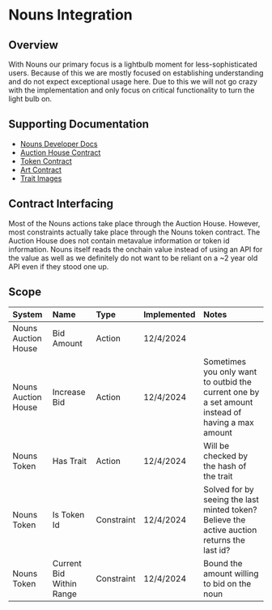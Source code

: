 # Nouns Integration

## Overview

With Nouns our primary focus is a lightbulb moment for less-sophisticated users. Because of this we are mostly focused on establishing understanding and do not expect exceptional usage here. Due to this we will not go crazy with the implementation and only focus on critical functionality to turn the light bulb on.

## Supporting Documentation

- [Nouns Developer Docs](https://docs.ens.domains/contracts)
- [Auction House Contract](https://etherscan.io/address/0x830BD73E4184ceF73443C15111a1DF14e495C706#writeContract)
- [Token Contract](https://etherscan.io/address/0x9C8fF314C9Bc7F6e59A9d9225Fb22946427eDC03#writeContract)
- [Art Contract](https://etherscan.io/address/0x33A9c445fb4FB21f2c030A6b2d3e2F12D017BFAC#readContract)
- [Trait Images](https://github.com/nounsDAO/nouns-monorepo/tree/master/packages/nouns-assets/images/v0)

## Contract Interfacing

Most of the Nouns actions take place through the Auction House. However, most constraints actually take place through the Nouns token contract. The Auction House does not contain metavalue information or token id information. Nouns itself reads the onchain value instead of using an API for the value as well as we definitely do not want to be reliant on a ~2 year old API even if they stood one up.

## Scope

| System              | Name                     | Type       | Implemented | Notes                                                                                            |
| :------------------ | :----------------------- | :--------- | :---------- | :----------------------------------------------------------------------------------------------- |
| Nouns Auction House | Bid Amount               | Action     | 12/4/2024   |                                                                                                  |
| Nouns Auction House | Increase Bid             | Action     | 12/4/2024   | Sometimes you only want to outbid the current one by a set amount instead of having a max amount |
| Nouns Token         | Has Trait                | Action     | 12/4/2024   | Will be checked by the hash of the trait                                                         |
| Nouns Token         | Is Token Id              | Constraint | 12/4/2024   | Solved for by seeing the last minted token? Believe the active auction returns the last id?      |
| Nouns Token         | Current Bid Within Range | Constraint | 12/4/2024   | Bound the amount willing to bid on the noun                                                      |
